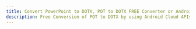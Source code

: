 ---title: Convert PowerPoint to DOTX, POT to DOTX FREE Converter or Android SDKdescription: Free Conversion of POT to DOTX by using Android Cloud APIs & SDKs. Also Create, Edit & Render Microsoft Word & OpenOffice documents in the Cloud.---